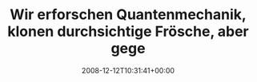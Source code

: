 ---
retweeted: false
source: <a href="http://twitter.com" rel="nofollow">Twitter Web Client</a>
entities:
  hashtags:
  - text: schande
    indices:
    - '110'
    - '118'
  symbols: []
  user_mentions: []
  urls: []
display_text_range:
- '0'
- '118'
favorite_count: '0'
id_str: '1053143158'
truncated: false
retweet_count: '0'
id: '1053143158'
created_at: Fri Dec 12 10:31:41 +0000 2008
favorited: false
full_text: 'Wir erforschen Quantenmechanik, klonen durchsichtige Frösche, aber gegen
  die Milchhaut unternimmt keiner was! #schande'
lang: de
tags:
- schande
- pesos/twitter
date: '2008-12-12T10:31:41+00:00'
src: https://twitter.com/bascht/status/1053143158
original_url: https://twitter.com/bascht/status/1053143158
type: twitter_tweet
text: 'Wir erforschen Quantenmechanik, klonen durchsichtige Frösche, aber gegen die
  Milchhaut unternimmt keiner was! #schande'
title: Wir erforschen Quantenmechanik, klonen durchsichtige Frösche, aber gege

---